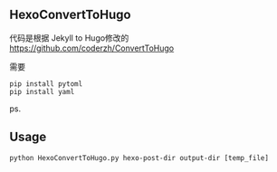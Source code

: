 HexoConvertToHugo
-----------------

代码是根据 Jekyll to Hugo修改的   
https://github.com/coderzh/ConvertToHugo

需要
```
pip install pytoml   
pip install yaml 
```

ps.


Usage
---------
```
python HexoConvertToHugo.py hexo-post-dir output-dir [temp_file]
```